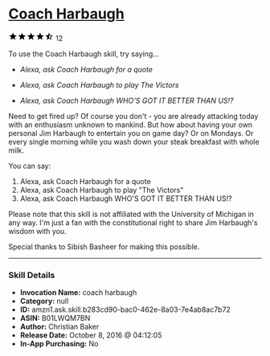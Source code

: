 # [Coach Harbaugh](http://alexa.amazon.com/#skills/amzn1.ask.skill.b283cd90-bac0-462e-8a03-7e4ab8ac7b72)
![4.5 stars](../../images/ic_star_black_18dp_1x.png)![4.5 stars](../../images/ic_star_black_18dp_1x.png)![4.5 stars](../../images/ic_star_black_18dp_1x.png)![4.5 stars](../../images/ic_star_black_18dp_1x.png)![4.5 stars](../../images/ic_star_half_black_18dp_1x.png) 12

To use the Coach Harbaugh skill, try saying...

* *Alexa, ask Coach Harbaugh for a quote*

* *Alexa, ask Coach Harbaugh to play The Victors*

* *Alexa, ask Coach Harbaugh WHO'S GOT IT BETTER THAN US!?*

Need to get fired up? Of course you don't - you are already attacking today with an enthusiasm unknown to mankind. But how about having your own personal Jim Harbaugh to entertain you on game day? Or on Mondays. Or every single morning while you wash down your steak breakfast with whole milk. 

You can say:
1. Alexa, ask Coach Harbaugh for a quote
2. Alexa, ask Coach Harbaugh to play "The Victors"
3. Alexa, ask Coach Harbaugh WHO'S GOT IT BETTER THAN US!?

Please note that this skill is not affiliated with the University of Michigan in any way. I'm just a fan with the constitutional right to share Jim Harbaugh's wisdom with you.

Special thanks to Sibish Basheer for making this possible.

***

### Skill Details

* **Invocation Name:** coach harbaugh
* **Category:** null
* **ID:** amzn1.ask.skill.b283cd90-bac0-462e-8a03-7e4ab8ac7b72
* **ASIN:** B01LWQM7BN
* **Author:** Christian Baker
* **Release Date:** October 8, 2016 @ 04:12:05
* **In-App Purchasing:** No
